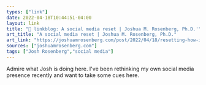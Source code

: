 ```yaml
---
types: ["link"]
date: 2022-04-18T10:44:51-04:00
layout: link
title: "🔗 linkblog: A social media reset | Joshua M. Rosenberg, Ph.D.'"
art_title: "A social media reset | Joshua M. Rosenberg, Ph.D."
art_link: "https://joshuamrosenberg.com/post/2022/04/18/resetting-how-i-use-social-media/"
sources: ["joshuamrosenberg.com"]
tags: ["Josh Rosenberg","social media"]
---
```

Admire what Josh is doing here. I've been rethinking my own social media presence recently and want to take some cues here.
